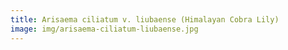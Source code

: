 ```yaml
---
title: Arisaema ciliatum v. liubaense (Himalayan Cobra Lily)
image: img/arisaema-ciliatum-liubaense.jpg
---
```

